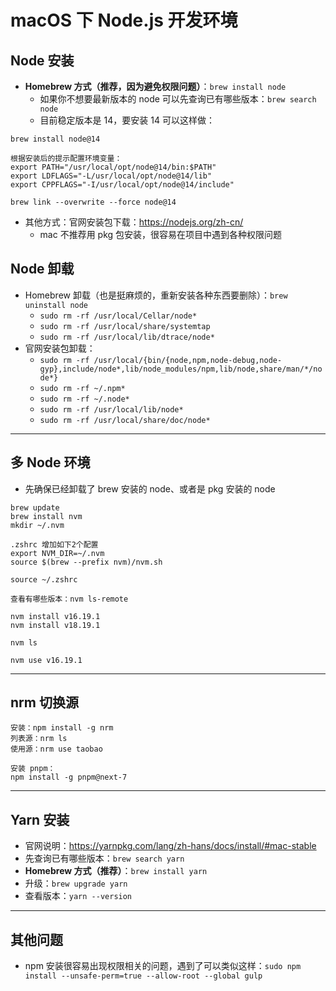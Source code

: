 
# macOS 下 Node.js 开发环境

## Node 安装

- **Homebrew 方式（推荐，因为避免权限问题）**：`brew install node`
    - 如果你不想要最新版本的 node 可以先查询已有哪些版本：`brew search node`
    - 目前稳定版本是 14，要安装 14 可以这样做：

```
brew install node@14

根据安装后的提示配置环境变量：
export PATH="/usr/local/opt/node@14/bin:$PATH"
export LDFLAGS="-L/usr/local/opt/node@14/lib"
export CPPFLAGS="-I/usr/local/opt/node@14/include"

brew link --overwrite --force node@14
```


- 其他方式：官网安装包下载：<https://nodejs.org/zh-cn/>
    - mac 不推荐用 pkg 包安装，很容易在项目中遇到各种权限问题

## Node 卸载

- Homebrew 卸载（也是挺麻烦的，重新安装各种东西要删除）：`brew uninstall node`
    - `sudo rm -rf /usr/local/Cellar/node*`
    - `sudo rm -rf /usr/local/share/systemtap`
    - `sudo rm -rf /usr/local/lib/dtrace/node*`
- 官网安装包卸载：
    - `sudo rm -rf /usr/local/{bin/{node,npm,node-debug,node-gyp},include/node*,lib/node_modules/npm,lib/node,share/man/*/node*}`
    - `sudo rm -rf ~/.npm*`
    - `sudo rm -rf ~/.node*`
    - `sudo rm -rf /usr/local/lib/node*`
    - `sudo rm -rf /usr/local/share/doc/node*`

-------------------------------------------------------------------


## 多 Node 环境

- 先确保已经卸载了 brew 安装的 node、或者是 pkg 安装的 node

```
brew update
brew install nvm
mkdir ~/.nvm

.zshrc 增加如下2个配置
export NVM_DIR=~/.nvm
source $(brew --prefix nvm)/nvm.sh

source ~/.zshrc

查看有哪些版本：nvm ls-remote

nvm install v16.19.1
nvm install v18.19.1

nvm ls

nvm use v16.19.1
```


-------------------------------------------------------------------

## nrm 切换源

```
安装：npm install -g nrm
列表源：nrm ls
使用源：nrm use taobao

安装 pnpm：
npm install -g pnpm@next-7
```

-------------------------------------------------------------------


## Yarn 安装

- 官网说明：<https://yarnpkg.com/lang/zh-hans/docs/install/#mac-stable>
- 先查询已有哪些版本：`brew search yarn`
- **Homebrew 方式（推荐）**：`brew install yarn`
- 升级：`brew upgrade yarn`
- 查看版本：`yarn --version`

-------------------------------------------------------------------

## 其他问题

- npm 安装很容易出现权限相关的问题，遇到了可以类似这样：`sudo npm install --unsafe-perm=true --allow-root --global gulp`


